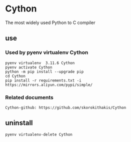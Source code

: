 # Cython

The most widely used Python to C compiler

## use

### Used by pyenv virtualenv Cython

    pyenv virtualenv  3.11.6 Cython
    pyenv activate Cython
    python -m pip install --upgrade pip
    cd Cython
    pip install -r requirements.txt -i https://mirrors.aliyun.com/pypi/simple/

### Related documents

    Cython-github: https://github.com/skorokithakis/Cython

## uninstall

    pyenv virtualenv-delete Cython
